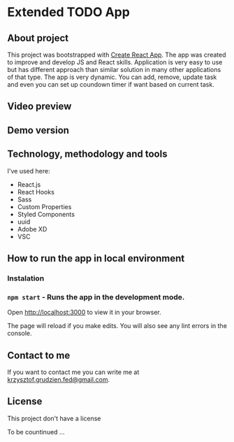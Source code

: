 # Extended TODO App

## About project

This project was bootstrapped with [Create React App](https://github.com/facebook/create-react-app). The app was created to improve and develop JS and React skills. Application is very easy to use but has different approach than similar solution in many other applications of that type. The app is very dynamic. You can add, remove, update task and even you can set up coundown timer if want based on current task.

## Video preview

## Demo version

## Technology, methodology and tools

I've used here:

- React.js
- React Hooks
- Sass
- Custom Properties
- Styled Components
- uuid
- Adobe XD
- VSC

## How to run the app in local environment
### Instalation
### `npm start` - Runs the app in the development mode.

Open [http://localhost:3000](http://localhost:3000) to view it in your browser.

The page will reload if you make edits.
You will also see any lint errors in the console.
## Contact to me

If you want to contact me you can write me at krzysztof.grudzien.fed@gmail.com.
## License

This project don't have a license

To be countinued ...
